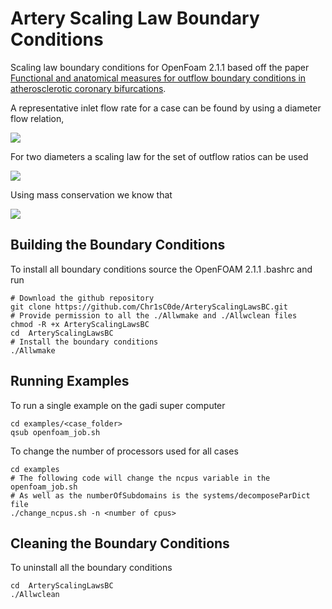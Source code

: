 # Artery Scaling Law Boundary Conditions

Scaling law boundary conditions for OpenFoam 2.1.1 based off the paper 
[Functional and anatomical measures for outflow boundary conditions in atherosclerotic coronary bifurcations](https://www.researchgate.net/publication/285045581_Functional_and_anatomical_measures_for_outflow_boundary_conditions_in_atherosclerotic_coronary_bifurcations).

A representative inlet flow rate for a case can be found by using a diameter flow
relation,

<img src="https://render.githubusercontent.com/render/math?math=q_{in}=1.43d^{2.55}">

For two diameters a scaling law for the set of outflow ratios can be used 

<img src="https://render.githubusercontent.com/render/math?math=\dfrac{q_2}{q_1}=\left(\dfrac{d_2}{d_1}\right)^{2.27}">

Using mass conservation we know that

<img src="https://render.githubusercontent.com/render/math?math=q_{1}+q_{2}=q_{in}">

## Building the Boundary Conditions

To install all boundary conditions source the OpenFOAM 2.1.1 .bashrc and run

``` shell
# Download the github repository
git clone https://github.com/Chr1sC0de/ArteryScalingLawsBC.git
# Provide permission to all the ./Allwmake and ./Allwclean files
chmod -R +x ArteryScalingLawsBC
cd  ArteryScalingLawsBC
# Install the boundary conditions
./Allwmake
```

## Running Examples

To run a single example on the gadi super computer

``` shell
cd examples/<case_folder>
qsub openfoam_job.sh
```

To change the number of processors used for all cases

``` shell
cd examples
# The following code will change the ncpus variable in the openfoam_job.sh
# As well as the numberOfSubdomains is the systems/decomposeParDict file
./change_ncpus.sh -n <number of cpus>
```

## Cleaning the Boundary Conditions

To uninstall all the boundary conditions 

``` shell
cd  ArteryScalingLawsBC
./Allwclean
```